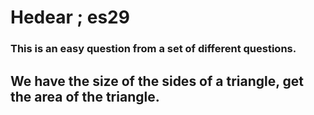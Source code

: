 # Hedear ; es29
### This is an easy question from a set of different questions.
## We have the size of the sides of a triangle, get the area of the triangle.
